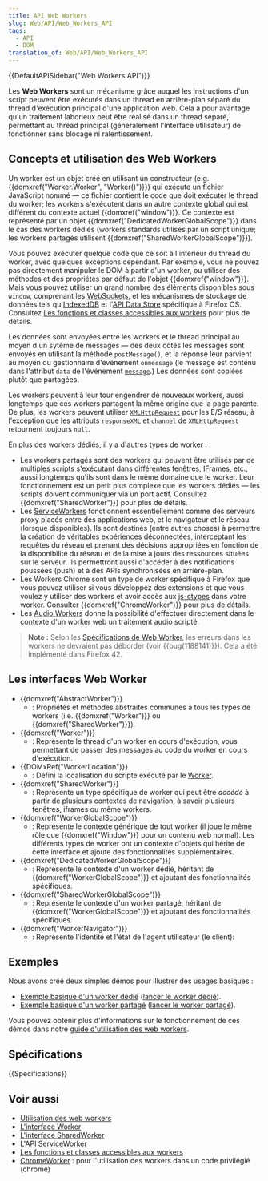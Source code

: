 ```yaml
---
title: API Web Workers
slug: Web/API/Web_Workers_API
tags:
  - API
  - DOM
translation_of: Web/API/Web_Workers_API
---
```


{{DefaultAPISidebar("Web Workers API")}}

Les **Web Workers** sont un mécanisme grâce auquel les instructions d'un script peuvent être exécutés dans un thread en arrière-plan séparé du thread d'exécution principal d'une application web. Cela a pour avantage qu'un traitement laborieux peut être réalisé dans un thread séparé, permettant au thread principal (généralement l'interface utilisateur) de fonctionner sans blocage ni ralentissement.

## Concepts et utilisation des Web Workers

Un worker est un objet créé en utilisant un constructeur (e.g. {{domxref("Worker.Worker", "Worker()")}}) qui exécute un fichier JavaScript nommé — ce fichier contient le code que doit exécuter le thread du worker; les workers s'exécutent dans un autre contexte global qui est différent du contexte actuel {{domxref("window")}}. Ce contexte est représenté par un objet {{domxref("DedicatedWorkerGlobalScope")}} dans le cas des workers dédiés (workers standards utilisés par un script unique; les workers partagés utilisent {{domxref("SharedWorkerGlobalScope")}}).

Vous pouvez exécuter quelque code que ce soit à l'intérieur du thread du worker, avec quelques exceptions cependant. Par exemple, vous ne pouvez pas directement manipuler le DOM à partir d'un worker, ou utiliser des méthodes et des propriétés par défaut de l'objet {{domxref("window")}}. Mais vous pouvez utiliser un grand nombre des éléments disponibles sous `window`, comprenant les [WebSockets](/fr/docs/WebSockets), et les mécanismes de stockage de données tels qu'[IndexedDB](/fr/docs/IndexedDB) et l'[API Data Store](/fr/docs/Web/API/Data_Store_API) spécifique à Firefox OS. Consultez [Les fonctions et classes accessibles aux workers](/fr/docs/Web/API/Worker/Functions_and_classes_available_to_workers) pour plus de détails.

Les données sont envoyées entre les workers et le thread principal au moyen d'un sytème de messages — des deux côtés les messages sont envoyés en utilisant la méthode `postMessage()`, et la réponse leur parvient au moyen du gestionnaire d'événement `onmessage` (le message est contenu dans l'attribut `data` de l'événement [`message`](/fr/docs/Web/API/Worker/message_event).) Les données sont copiées plutôt que partagées.

Les workers peuvent à leur tour engendrer de nouveaux workers, aussi longtemps que ces workers partagent la même origine que la page parente. De plus, les workers peuvent utiliser [`XMLHttpRequest`](/fr/docs/Web/API/XMLHttpRequest) pour les E/S réseau, à l'exception que les attributs `responseXML` et `channel` de `XMLHttpRequest` retournent toujours `null`.

En plus des workers dédiés, il y a d'autres types de worker :

- Les workers partagés sont des workers qui peuvent être utilisés par de multiples scripts s'exécutant dans différentes fenêtres, IFrames, etc., aussi longtemps qu'ils sont dans le même domaine que le worker. Leur fonctionnement est un petit plus complexe que les workers dédiés — les scripts doivent communiquer via un port actif. Consultez {{domxref("SharedWorker")}} pour plus de détails.
- Les [ServiceWorkers](/fr/docs/Web/API/ServiceWorker_API) fonctionnent essentiellement comme des serveurs proxy placés entre des applications web, et le navigateur et le réseau (lorsque disponibles). Ils sont destinés (entre autres choses) à permettre la création de véritables expériences déconnectées, interceptant les requêtes du réseau et prenant des décisions appropriées en fonction de la disponibilité du réseau et de la mise à jours des ressources situées sur le serveur. Ils permettront aussi d'accéder à des notifications poussées (push) et à des APIs synchronisées en arrière-plan.
- Les Workers Chrome sont un type de worker spécifique à Firefox que vous pouvez utiliser si vous développez des extensions et que vous voulez y utiliser des workers et avoir accès aux [js-ctypes](/fr/docs/Mozilla/js-ctypes) dans votre worker. Consulter {{domxref("ChromeWorker")}} pour plus de détails.
- Les [Audio Workers](/fr/docs/Web/API/Web_Audio_API#Audio_Workers) donne la possibilité d'effectuer directement dans le contexte d'un worker web un traitement audio scripté.

> **Note :** Selon les [Spécifications de Web Worker](https://html.spec.whatwg.org/multipage/workers.html#runtime-script-errors-2), les erreurs dans les workers ne devraient pas déborder (voir {{bug(1188141)}}). Cela a été implémenté dans Firefox 42.

## Les interfaces Web Worker

- {{domxref("AbstractWorker")}}
  - : Propriétés et méthodes abstraites communes à tous les types de workers (i.e. {{domxref("Worker")}} ou {{domxref("SharedWorker")}}).
- {{domxref("Worker")}}
  - : Représente le thread d'un worker en cours d'exécution, vous permettant de passer des messages au code du worker en cours d'exécution.
- {{DOMxRef("WorkerLocation")}}
  - : Défini la localisation du scripte exécuté par le [Worker](/fr/docs/Web/API/Worker).
- {{domxref("SharedWorker")}}
  - : Représente un type spécifique de worker qui peut être _accédé_ à partir de plusieurs contextes de navigation, à savoir plusieurs fenêtres, iframes ou même workers.
- {{domxref("WorkerGlobalScope")}}
  - : Représente le contexte générique de tout worker (il joue le même rôle que {{domxref("Window")}} pour un contenu web normal). Les différents types de worker ont un contexte d'objets qui hérite de cette interface et ajoute des fonctionnalités supplémentaires.
- {{domxref("DedicatedWorkerGlobalScope")}}
  - : Représente le contexte d'un worker dédié, héritant de {{domxref("WorkerGlobalScope")}} et ajoutant des fonctionnalités spécifiques.
- {{domxref("SharedWorkerGlobalScope")}}
  - : Représente le contexte d'un worker partagé, héritant de {{domxref("WorkerGlobalScope")}} et ajoutant des fonctionnalités spécifiques.
- {{domxref("WorkerNavigator")}}
  - : Représente l'identité et l'état de l'agent utilisateur (le client):

## Exemples

Nous avons créé deux simples démos pour illustrer des usages basiques :

- [Exemple basique d'un worker dédié](https://github.com/mdn/simple-web-worker) ([lancer le worker dédié](http://mdn.github.io/simple-web-worker/)).
- [Exemple basique d'un worker partagé](https://github.com/mdn/simple-shared-worker) ([lancer le worker partagé](http://mdn.github.io/simple-shared-worker/)).

Vous pouvez obtenir plus d'informations sur le fonctionnement de ces démos dans notre [guide d'utilisation des web workers](/fr/docs/Utilisation_des_web_workers).

## Spécifications

{{Specifications}}

## Voir aussi

- [Utilisation des web workers](/fr/docs/Utilisation_des_web_workers)
- [L'interface Worker](/fr/docs/Web/API/Worker)
- [L'interface SharedWorker](/fr/docs/Web/API/SharedWorker)
- [L'API ServiceWorker](/fr/docs/Web/API/ServiceWorker_API)
- [Les fonctions et classes accessibles aux workers](/fr/docs/Web/API/Worker/Functions_and_classes_available_to_workers)
- [ChromeWorker](/fr/docs/Web/API/ChromeWorker) : pour l'utilisation des workers dans un code privilégié (chrome)
